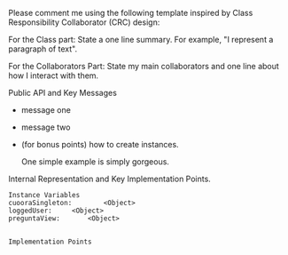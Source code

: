 Please comment me using the following template inspired by Class Responsibility Collaborator (CRC) design:

For the Class part:  State a one line summary. For example, "I represent a paragraph of text".

For the Collaborators Part: State my main collaborators and one line about how I interact with them. 

Public API and Key Messages

- message one   
- message two 
- (for bonus points) how to create instances.

   One simple example is simply gorgeous.
 
Internal Representation and Key Implementation Points.

    Instance Variables
	cuooraSingleton:		<Object>
	loggedUser:		<Object>
	preguntaView:		<Object>


    Implementation Points